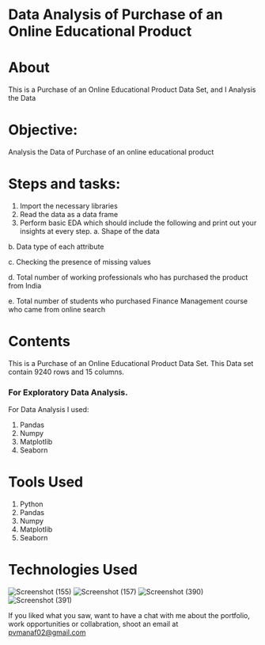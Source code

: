 
# Data Analysis of Purchase of an Online Educational Product
 


# About

This is a Purchase of an Online Educational Product Data Set, and I Analysis the Data

# Objective: 
Analysis the Data of Purchase of an online educational product
# Steps and tasks:
1. Import the necessary libraries
2. Read the data as a data frame
3. Perform basic EDA which should include the following and print out your insights at every step.
a. Shape of the data

b. Data type of each attribute

c. Checking the presence of missing values

d. Total number of working professionals who has purchased the product from India

e. Total number of students who purchased Finance Management course who came from online search


# Contents
This is a Purchase of an Online Educational Product Data Set. This Data set contain 9240 rows and 15 columns.

### For Exploratory Data Analysis.

For Data Analysis I used:
1. Pandas
2. Numpy
3. Matplotlib
4. Seaborn


# Tools Used

1) Python
2) Pandas
3) Numpy
4) Matplotlib
5) Seaborn





# Technologies Used
![Screenshot (155)](https://user-images.githubusercontent.com/84491967/139635128-5ac86cca-3de3-483e-9ba2-d0de52da5e49.png)
![Screenshot (157)](https://user-images.githubusercontent.com/84491967/140642806-d77b4a89-7c81-4fd7-83da-2c1f694212f6.png)
![Screenshot (390)](https://user-images.githubusercontent.com/84491967/146012601-1299d211-c83b-4459-a43b-1e9fb10b320f.png)
![Screenshot (391)](https://user-images.githubusercontent.com/84491967/146012677-6c652709-d2cc-4b43-b349-4312317757f7.png)

If you liked what you saw, want to have a chat with me about the portfolio, work opportunities or collabration, shoot an email at pvmanaf02@gmail.com
